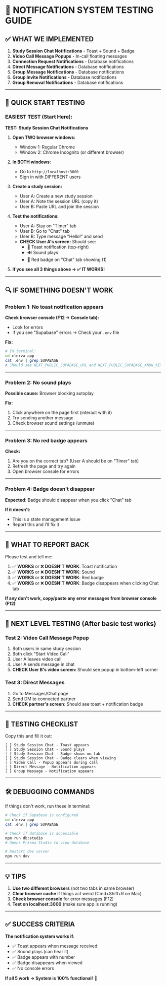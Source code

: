 # 🧪 NOTIFICATION SYSTEM TESTING GUIDE

## ✅ WHAT WE IMPLEMENTED

1. **Study Session Chat Notifications** - Toast + Sound + Badge
2. **Video Call Message Popups** - In-call floating messages
3. **Connection Request Notifications** - Database notifications
4. **Direct Message Notifications** - Database notifications
5. **Group Message Notifications** - Database notifications
6. **Group Invite Notifications** - Database notifications
7. **Group Removal Notifications** - Database notifications

---

## 🚀 QUICK START TESTING

### **EASIEST TEST (Start Here):**

**TEST: Study Session Chat Notifications**

1. **Open TWO browser windows:**
   - Window 1: Regular Chrome
   - Window 2: Chrome Incognito (or different browser)

2. **In BOTH windows:**
   - Go to `http://localhost:3000`
   - Sign in with DIFFERENT users

3. **Create a study session:**
   - User A: Create a new study session
   - User A: Note the session URL (copy it)
   - User B: Paste URL and join the session

4. **Test the notifications:**
   - User A: Stay on "Timer" tab
   - User B: Go to "Chat" tab
   - User B: Type message "Hello!" and send
   - **CHECK User A's screen:** Should see:
     - 🔔 Toast notification (top-right)
     - 🔊 Sound plays
     - 🔴 Red badge on "Chat" tab showing (1)

5. **If you see all 3 things above → ✅ IT WORKS!**

---

## 🔍 IF SOMETHING DOESN'T WORK

### **Problem 1: No toast notification appears**

**Check browser console (F12 → Console tab):**
- Look for errors
- If you see "Supabase" errors → Check your `.env` file

**Fix:**
```bash
# In terminal:
cd clerva-app
cat .env | grep SUPABASE
# Should see NEXT_PUBLIC_SUPABASE_URL and NEXT_PUBLIC_SUPABASE_ANON_KEY
```

---

### **Problem 2: No sound plays**

**Possible cause:** Browser blocking autoplay

**Fix:**
1. Click anywhere on the page first (interact with it)
2. Try sending another message
3. Check browser sound settings (unmute)

---

### **Problem 3: No red badge appears**

**Check:**
1. Are you on the correct tab? (User A should be on "Timer" tab)
2. Refresh the page and try again
3. Open browser console for errors

---

### **Problem 4: Badge doesn't disappear**

**Expected:** Badge should disappear when you click "Chat" tab

**If it doesn't:**
- This is a state management issue
- Report this and I'll fix it

---

## 🎯 WHAT TO REPORT BACK

Please test and tell me:

1. ✅ **WORKS** or ❌ **DOESN'T WORK**: Toast notification
2. ✅ **WORKS** or ❌ **DOESN'T WORK**: Sound
3. ✅ **WORKS** or ❌ **DOESN'T WORK**: Red badge
4. ✅ **WORKS** or ❌ **DOESN'T WORK**: Badge disappears when clicking Chat tab

**If any don't work, copy/paste any error messages from browser console (F12)**

---

## 🚀 NEXT LEVEL TESTING (After basic test works)

### **Test 2: Video Call Message Popup**

1. Both users in same study session
2. Both click "Start Video Call"
3. User A leaves video call
4. User A sends message in chat
5. **CHECK User B's video screen:** Should see popup in bottom-left corner

### **Test 3: Direct Messages**

1. Go to Messages/Chat page
2. Send DM to connected partner
3. **CHECK partner's screen:** Should see toast + notification badge

---

## 📝 TESTING CHECKLIST

Copy this and fill it out:

```
[ ] Study Session Chat - Toast appears
[ ] Study Session Chat - Sound plays
[ ] Study Session Chat - Badge shows on tab
[ ] Study Session Chat - Badge clears when viewing
[ ] Video Call - Popup appears during call
[ ] Direct Message - Notification appears
[ ] Group Message - Notification appears
```

---

## 🛠️ DEBUGGING COMMANDS

If things don't work, run these in terminal:

```bash
# Check if Supabase is configured
cd clerva-app
cat .env | grep SUPABASE

# Check if database is accessible
npm run db:studio
# Opens Prisma Studio to view database

# Restart dev server
npm run dev
```

---

## 💡 TIPS

1. **Use two different browsers** (not two tabs in same browser)
2. **Clear browser cache** if things act weird (Cmd+Shift+R on Mac)
3. **Check browser console** for error messages (F12)
4. **Test on localhost:3000** (make sure app is running)

---

## ✅ SUCCESS CRITERIA

**The notification system works if:**
- ✅ Toast appears when message received
- ✅ Sound plays (can hear it)
- ✅ Badge appears with number
- ✅ Badge disappears when viewed
- ✅ No console errors

**If all 5 work → System is 100% functional!** 🎉
